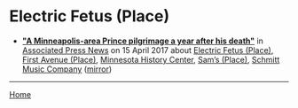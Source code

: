 # Electric Fetus (Place)

 - [**"A Minneapolis-area Prince pilgrimage a year after his death"**](https://apnews.com/c26c137efcb447af86f26bb41e8ac97f) in [Associated Press News](https://www.apnews.com/) on 15 April 2017 about [Electric Fetus (Place)](../../../topics/place/electric-fetus/index.md), [First Avenue (Place)](../../../topics/place/first-avenue/index.md), [Minnesota History Center](../../../topics/minnesota-history-center/index.md), [Sam’s (Place)](../../../topics/place/sam-s/index.md), [Schmitt Music Company](../../../topics/schmitt-music-company/index.md) ([mirror](https://web.archive.org/web/*/https://apnews.com/c26c137efcb447af86f26bb41e8ac97f))

----

[Home](../)

